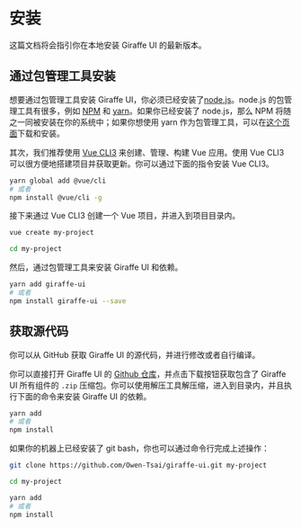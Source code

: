 # 安装

这篇文档将会指引你在本地安装 Giraffe UI 的最新版本。

## 通过包管理工具安装

想要通过包管理工具安装 Giraffe UI，你必须已经安装了[node.js](https://nodejs.org/en/)。node.js 的包管理工具有很多，例如 [NPM](https://www.npmjs.com/) 和 [yarn](https://www.yarnpkg.com/lang/en/)。如果你已经安装了 node.js，那么 NPM 将随之一同被安装在你的系统中；如果你想使用 yarn 作为包管理工具，可以在[这个页面](https://www.yarnpkg.com/en/docs/install)下载和安装。

其次，我们推荐使用 [Vue CLI3](https://cli.vuejs.org/) 来创建、管理、构建 Vue 应用。使用 Vue CLI3 可以很方便地搭建项目并获取更新。你可以通过下面的指令安装 Vue CLI3。

```bash
yarn global add @vue/cli
# 或者
npm install @vue/cli -g
```

接下来通过 Vue CLI3 创建一个 Vue 项目，并进入到项目目录内。

```bash
vue create my-project

cd my-project
```

然后，通过包管理工具来安装 Giraffe UI 和依赖。

```bash
yarn add giraffe-ui
# 或者
npm install giraffe-ui --save
```

## 获取源代码

你可以从 GitHub 获取 Giraffe UI 的源代码，并进行修改或者自行编译。

你可以直接打开 Giraffe UI 的 [Github 仓库](https://github.com/Owen-Tsai/giraffe-ui)，并点击下载按钮获取包含了 Giraffe UI 所有组件的 `.zip` 压缩包。你可以使用解压工具解压缩，进入到目录内，并且执行下面的命令来安装 Giraffe UI 的依赖。

```bash
yarn add
# 或者
npm install
```

如果你的机器上已经安装了 git bash，你也可以通过命令行完成上述操作：

```bash
git clone https://github.com/Owen-Tsai/giraffe-ui.git my-project

cd my-project

yarn add
# 或者
npm install
```